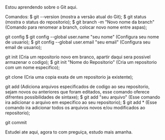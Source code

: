 Estou aprendendo sobre o Git aqui.

Comandos:
  $ git --version (mostra a versão atual do Git);
  $ git status (mostra o status do repositorio);
  $ git branch -m "Novo nome da branch" (Comando para renomear a branch, colocar novo nome entre aspas);

git config
  $ git config --global user.name "seu nome" (Configura seu nome de usuario);
  $ git config --global user.email "seu email" (Configura seu email de usuario);

git init (Cria um repositorio novo em branco, apartir daqui sera possivel armazenar o codigo);
  $ git init "Nome do Repositorio" (Cria um repositorio com um nome especifico);

git clone (Cria uma copia exata de um repositorio ja existente);

git add (Adiciona arquivos especificados de codigo ao seu repositorio, sejam novos ou anteriores que foram editados, esse comando oferece difrentes possibilidades de sintaxe);
  $ git add "seu arquivo" (Esse comando ira adicionar o arquivo em especifico ao seu repositorio);
  $ git add * (Esse comando ira adicionar todos os arquivos novos e/ou modificados ao repositorio);

git commit

Estudei ate aqui, agora to com preguiça, estudo mais amanha.
